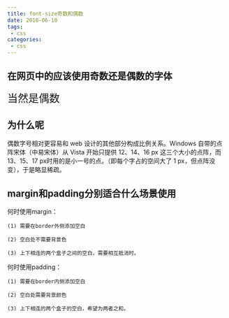 ```yaml
---
title: font-size奇数和偶数
date: 2018-06-10
tags:
 - css
categories:
 - css
---
```



## 在网页中的应该使用奇数还是偶数的字体

<font face="微软雅黑" size="5">当然是偶数</font>
## 为什么呢
偶数字号相对更容易和 web 设计的其他部分构成比例关系。Windows 自带的点阵宋体（中易宋体）从 Vista 开始只提供 12、14、16 px 这三个大小的点阵，而 13、15、17 px时用的是小一号的点。（即每个字占的空间大了 1 px，但点阵没变），于是略显稀疏。
## margin和padding分别适合什么场景使用

何时使用margin：

    (1) 需要在border外侧添加空白

    (2) 空白处不需要背景色

    (3) 上下相连的两个盒子之间的空白，需要相互抵消时。

何时使用padding：

    (1) 需要在border内侧添加空白

    (2) 空白处需要背景颜色

    (3) 上下相连的两个盒子的空白，希望为两者之和。
